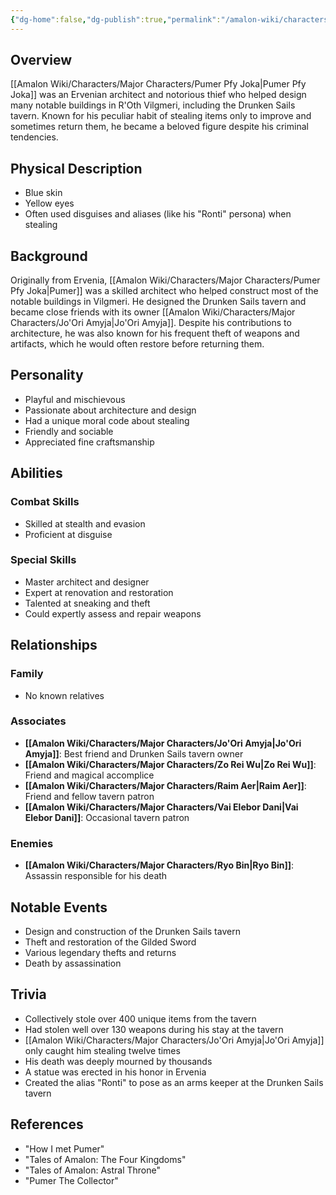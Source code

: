 ```yaml
---
{"dg-home":false,"dg-publish":true,"permalink":"/amalon-wiki/characters/major-characters/pumer-pfy-joka/","dgPassFrontmatter":true,"noteIcon":""}
---
```


## Overview
[[Amalon Wiki/Characters/Major Characters/Pumer Pfy Joka\|Pumer Pfy Joka]] was an Ervenian architect and notorious thief who helped design many notable buildings in R'Oth Vilgmeri, including the Drunken Sails tavern. Known for his peculiar habit of stealing items only to improve and sometimes return them, he became a beloved figure despite his criminal tendencies.
## Physical Description
- Blue skin
- Yellow eyes
- Often used disguises and aliases (like his "Ronti" persona) when stealing
## Background
Originally from Ervenia, [[Amalon Wiki/Characters/Major Characters/Pumer Pfy Joka\|Pumer]] was a skilled architect who helped construct most of the notable buildings in Vilgmeri. He designed the Drunken Sails tavern and became close friends with its owner [[Amalon Wiki/Characters/Major Characters/Jo'Ori Amyja\|Jo'Ori Amyja]]. Despite his contributions to architecture, he was also known for his frequent theft of weapons and artifacts, which he would often restore before returning them.
## Personality
- Playful and mischievous
- Passionate about architecture and design
- Had a unique moral code about stealing
- Friendly and sociable
- Appreciated fine craftsmanship
## Abilities
### Combat Skills
- Skilled at stealth and evasion
- Proficient at disguise
### Special Skills
- Master architect and designer
- Expert at renovation and restoration
- Talented at sneaking and theft
- Could expertly assess and repair weapons
## Relationships
### Family
- No known relatives

### Associates
- **[[Amalon Wiki/Characters/Major Characters/Jo'Ori Amyja\|Jo'Ori Amyja]]**: Best friend and Drunken Sails tavern owner
- **[[Amalon Wiki/Characters/Major Characters/Zo Rei Wu\|Zo Rei Wu]]**: Friend and magical accomplice
- **[[Amalon Wiki/Characters/Major Characters/Raim Aer\|Raim Aer]]**: Friend and fellow tavern patron
- **[[Amalon Wiki/Characters/Major Characters/Vai Elebor Dani\|Vai Elebor Dani]]**: Occasional tavern patron

### Enemies
- **[[Amalon Wiki/Characters/Major Characters/Ryo Bin\|Ryo Bin]]**: Assassin responsible for his death
## Notable Events
- Design and construction of the Drunken Sails tavern
- Theft and restoration of the Gilded Sword
- Various legendary thefts and returns
- Death by assassination
## Trivia
- Collectively stole over 400 unique items from the tavern
- Had stolen well over 130 weapons during his stay at the tavern
- [[Amalon Wiki/Characters/Major Characters/Jo'Ori Amyja\|Jo'Ori Amyja]] only caught him stealing twelve times
- His death was deeply mourned by thousands
- A statue was erected in his honor in Ervenia
- Created the alias "Ronti" to pose as an arms keeper at the Drunken Sails tavern
## References
- "How I met Pumer"
- "Tales of Amalon: The Four Kingdoms"
- "Tales of Amalon: Astral Throne"
- "Pumer The Collector"